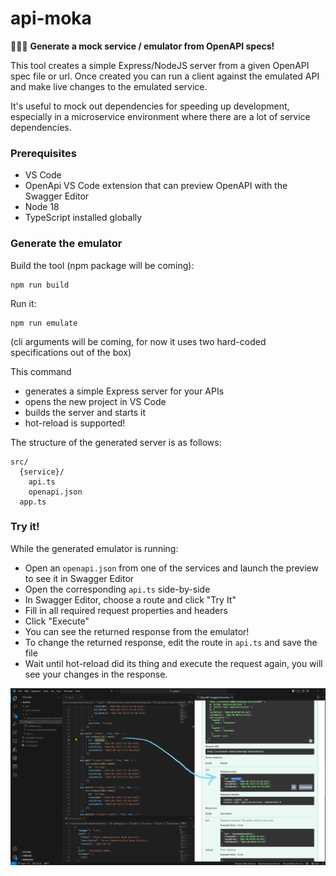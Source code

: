 # api-moka

👷🏻‍♂️ **Generate a mock service / emulator from OpenAPI specs!**

This tool creates a simple Express/NodeJS server from a given OpenAPI spec file or url. Once created you can run a client against the emulated API and make live changes to the emulated service.

It's useful to mock out dependencies for speeding up development, especially in a microservice environment where there are a lot of service dependencies.

### Prerequisites
* VS Code
* OpenApi VS Code extension that can preview OpenAPI with the Swagger Editor
* Node 18
* TypeScript installed globally

### Generate the emulator

Build the tool (npm package will be coming):

```
npm run build
```

Run it:
```
npm run emulate
```

(cli arguments will be coming, for now it uses two hard-coded specifications out of the box)

This command
* generates a simple Express server for your APIs
* opens the new project in VS Code
* builds the server and starts it
* hot-reload is supported!

The structure of the generated server is as follows:

```
src/
  {service}/
    api.ts
    openapi.json
  app.ts
```

### Try it!
While the generated emulator is running:
* Open an `openapi.json` from one of the services and launch the preview to see it in Swagger Editor
* Open the corresponding `api.ts` side-by-side
* In Swagger Editor, choose a route and click "Try It"
* Fill in all required request properties and headers
* Click "Execute"
* You can see the returned response from the emulator!
* To change the returned response, edit the route in `api.ts` and save the file
* Wait until hot-reload did its thing and execute the request again, you will see your changes in the response.

![VS Code screenshot](vscode.png)
